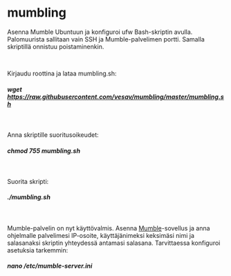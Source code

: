 # mumbling

Asenna Mumble Ubuntuun ja konfiguroi ufw Bash-skriptin avulla. Palomuurista sallitaan vain SSH ja Mumble-palvelimen portti. Samalla skriptillä onnistuu poistaminenkin.

</br>

Kirjaudu roottina ja lataa mumbling.sh:
##### wget https://raw.githubusercontent.com/vesav/mumbling/master/mumbling.sh

</br>

Anna skriptille suoritusoikeudet:
##### chmod 755 mumbling.sh

</br>

Suorita skripti:
##### ./mumbling.sh

</br>

Mumble-palvelin on nyt käyttövalmis. Asenna <a href="http://sourceforge.net/projects/mumble/" target="_blank">Mumble</a>-sovellus ja anna ohjelmalle palvelimesi IP-osoite, käyttäjänimeksi keksimäsi nimi ja salasanaksi skriptin yhteydessä antamasi salasana. Tarvittaessa konfiguroi asetuksia tarkemmin:
##### nano /etc/mumble-server.ini
